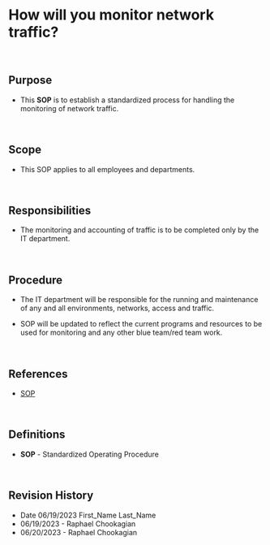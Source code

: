 # How will you monitor network traffic?

<br>

## Purpose

* This **SOP** is to establish a standardized process for handling the monitoring of network traffic.

<br>

## Scope

* This SOP applies to all employees and departments.

<br>

## Responsibilities

* The monitoring and accounting of traffic is to be completed only by the IT department.

<br>

## Procedure

* The IT department will be responsible for the running and maintenance of any and all environments, networks, access and traffic.

* SOP will be updated to reflect the current programs and resources to be used for monitoring and any other blue team/red team work.

<br>

## References

* [SOP](../SOPs/)

<br>

## Definitions

* **SOP** - Standardized Operating Procedure

<br>

## Revision History

* Date 06/19/2023 First_Name Last_Name
* 06/19/2023 - Raphael Chookagian
* 06/20/2023 - Raphael Chookagian
